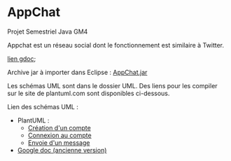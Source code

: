 # AppChat
Projet Semestriel Java GM4

Appchat est un réseau social dont le fonctionnement est similaire à Twitter.

 <a href="https://docs.google.com/document/d/1XGCc-b-qWCO5AASgBPU-eqwg_F_sP3AY8N0IMXrYHCA/edit?usp=sharing">lien gdoc</a>;

Archive jar à importer dans Eclipse : <a href="https://raw.githubusercontent.com/XgLsuLzRMy/AppChat/master/AppChat.jar">AppChat.jar</a>

Les schémas UML sont dans le dossier UML. Des liens pour les compiler sur le site de plantuml.com sont disponibles ci-dessous.

Lien des schémas UML : 

<ul>
<li> PlantUML :
	<ul>
	<li><a href="http://www.plantuml.com/plantuml/uml/jLFDIWCn4BxdASAUAbIyzo0jwg6WK2oz2IKcKurcCo6PLF69x7FiYpcx5jhLh7hnEldc-vcPJ1EfIBbsGcd2A5S9eWXSije6vQahNA1FwE3ICjWJzDvd8TpUp9SGjv2ZC8hKlKeW7JvOlrweb5umclKrjmhHSidJynAddCXbitFDJfD5xq5MEZOxXcSlDTQ1e6eTsgrYRCcJA96oLiyVgpZ4vnn65TUhamDbFqQ_gUnO61Ze7hBInP_8sMPZzIF8D-IO1YJ1Ay6T3yXI4Jn5Hhdz1Czg4uw51fCFZ_MgPPG9_IVZprFyArMDr5eFlD-_Zrv7Q77jCaUTbt57q1x8u2Q-hw9mMSojdZ0Jn1LPPnFJv3ZoM8ybpsyivukPCH5IOa6CjCu7r95myMHBQb-Z7I-eIFA_vwHryvwaolj_yjkvJC4R_kyV">Création d'un compte</a></li>
	<li><a href="http://www.plantuml.com/plantuml/png/pLJDJW8n4BxtAPezGO9u9y50q0E994J2pOJKxS0sxdQQjel69vBduCMSNH6ss3MOUF0wdVd-PdP7pWlhoo9d8lLe-TA1POPAAbL6Q5yN9gWTvd2hg5bx2Dx7nZpCfWkmMoZj-Sia4vv9uSMJSC1pt2YzcWldNj3ArJt1CLRXywkR60yVyCL-b-ztgLUeDV2aHaWggMehg24cZiMGY20GIj0vudDfEWdLa-u9ClGJ3iLbCWajqsrIQiy3FbwlLPe1VqFo9e5xUFNmg0qIbGNjBNNbXzYk2scQHAtEsxEygn2vG_s9-7EAbq8Lw2lfXfRwc-Y9lwEnw76orUFJ-LXA2yxrk47hLwLNkN8ahRIjc_c-ciEz4VuMh5ehi3DfZYmXK7sOx6k2XYEtIK0qry-4ooOeeTFbms6ihxy1Nz4q6AAN7gCuoMukDphU41ic4PxVqLbREAHsUShtJFZbqVm8y__y_-btcwRxTyT5oLCiJ0WKunc1blI7_G00">Connexion au compte</a></li>
	<li><a href="http://www.plantuml.com/plantuml/uml/bP8zRiCm38LtdOB8vA3e1J8K2RgsKz4jYq0nYG1P4aJP_RcHp-6BbNOKLsqoj9C5udsFZwItd7NANUkKnXmIl38b5QLaqKRjCpmwIpx_ABrGwaM5mJd2R8Fd6Nkod9MQNd3_K3ZOY1emU2zAWiQ5e_Lm1r4pluLardlVzC4cO3oDGwiPOXe770SZCA-dKBRNGfOOgjXAWtCAQQ0HYNc763gVcuefEOjmoQGC_PPKjdF-3UmE1uidWi_W2Gn1flTCUnz3bq029fi8744hdVMHQijBqgj5p5YkA8YTPT1HFWGinYloVVYWjFhJt4pUF9-Tck9uFNmr_UL6WdRHYAR0K-s6mNBIXLkQr-D-N_x_UxwnjgqC9N_Z5m00">Envoie d'un message</a></li>
	</ul>
</li>

<li> <a href="https://docs.google.com/presentation/d/1BCJ2X_qPnMWmMd2bntis_Sc9sNvZcfbuY4LvZ7GNqfc/edit?usp=sharing">Google doc (ancienne version)</a>
</li>
